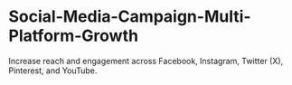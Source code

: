 # Social-Media-Campaign-Multi-Platform-Growth
Increase reach and engagement across Facebook, Instagram, Twitter (X), Pinterest, and YouTube.
